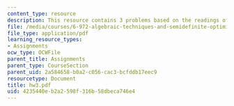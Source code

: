 ```yaml
---
content_type: resource
description: This resource contains 3 problems based on the readings of the course.
file: /media/courses/6-972-algebraic-techniques-and-semidefinite-optimization-spring-2006/4235440eb2a2598f316b58dbeca746e4_hw3.pdf
file_type: application/pdf
learning_resource_types:
- Assignments
ocw_type: OCWFile
parent_title: Assignments
parent_type: CourseSection
parent_uid: 2a584658-b0a2-c056-cac3-bcfddb17eec9
resourcetype: Document
title: hw3.pdf
uid: 4235440e-b2a2-598f-316b-58dbeca746e4
---
```

